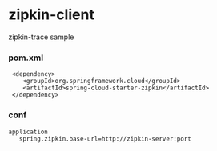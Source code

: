 zipkin-client 
==========================
zipkin-trace sample

### pom.xml
     <dependency>
        <groupId>org.springframework.cloud</groupId>
        <artifactId>spring-cloud-starter-zipkin</artifactId>
     </dependency>

### conf
    application
       spring.zipkin.base-url=http://zipkin-server:port

   